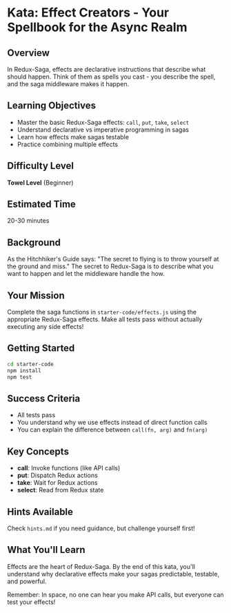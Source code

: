 # Kata: Effect Creators - Your Spellbook for the Async Realm

## Overview
In Redux-Saga, effects are declarative instructions that describe what should happen. Think of them as spells you cast - you describe the spell, and the saga middleware makes it happen.

## Learning Objectives
- Master the basic Redux-Saga effects: `call`, `put`, `take`, `select`
- Understand declarative vs imperative programming in sagas
- Learn how effects make sagas testable
- Practice combining multiple effects

## Difficulty Level
**Towel Level** (Beginner)

## Estimated Time
20-30 minutes

## Background
As the Hitchhiker's Guide says: "The secret to flying is to throw yourself at the ground and miss." The secret to Redux-Saga is to describe what you want to happen and let the middleware handle the how.

## Your Mission
Complete the saga functions in `starter-code/effects.js` using the appropriate Redux-Saga effects. Make all tests pass without actually executing any side effects!

## Getting Started
```bash
cd starter-code
npm install
npm test
```

## Success Criteria
- All tests pass
- You understand why we use effects instead of direct function calls
- You can explain the difference between `call(fn, arg)` and `fn(arg)`

## Key Concepts
- **call**: Invoke functions (like API calls)
- **put**: Dispatch Redux actions
- **take**: Wait for Redux actions
- **select**: Read from Redux state

## Hints Available
Check `hints.md` if you need guidance, but challenge yourself first!

## What You'll Learn
Effects are the heart of Redux-Saga. By the end of this kata, you'll understand why declarative effects make your sagas predictable, testable, and powerful.

Remember: In space, no one can hear you make API calls, but everyone can test your effects!